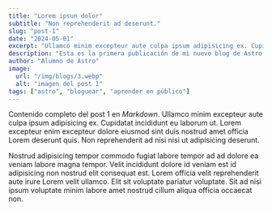 ```yaml
---
title: "Lorem ipsun dolor"
subtitle: "Non reprehenderit ad deserunt."
slug: "post-1"
date: "2024-05-01"
excerpt: "Ullamco minim excepteur aute culpa ipsum adipisicing ex. Cupidatat incididunt eu laborum ut. Lorem excepteur enim <br><br> excepteur dolore eiusmod sint duis nostrud amet officia Lorem deserunt quis. Non reprehenderit ad nisi nisi ut adipisicing deserunt."
description: "Esta es la primera publicación de mi nuevo blog de Astro."
author: "Alumno de Astro"
image:
  url: "/img/blogs/3.webp"
  alt: "imagen del post 1"
tags: ["astro", "bloguear", "aprender en público"]
---
```


Contenido completo del post 1 en *Markdown*.
Ullamco minim excepteur aute culpa ipsum adipisicing ex. Cupidatat incididunt eu laborum ut. Lorem excepteur enim excepteur dolore eiusmod sint duis nostrud amet officia Lorem deserunt quis. Non reprehenderit ad nisi nisi ut adipisicing deserunt.

Nostrud adipisicing tempor commodo fugiat labore tempor ad ad dolore ea veniam labore magna tempor. Velit incididunt dolore id veniam est id adipisicing non nostrud elit consequat est. Lorem officia velit reprehenderit aute irure Lorem velit ullamco. Elit sit voluptate pariatur voluptate. Sit ad nisi ipsum voluptate minim labore amet nostrud cillum aliqua officia occaecat non.